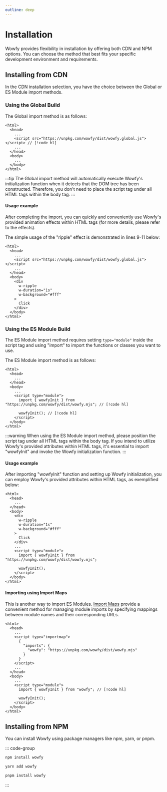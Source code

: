 ```yaml
---
outline: deep
---
```


# Installation

Wowfy provides flexibility in installation by offering both CDN and NPM options. You can choose the method that best fits your specific development environment and requirements.

## Installing from CDN

In the CDN installation selection, you have the choice between the Global or ES Module import methods.

### Using the Global Build

The Global import method is as follows:

```html:line-numbers
<html>
  <head>
    ...
    <script src="https://unpkg.com/wowfy/dist/wowfy.global.js"></script> // [!code hl]
    ...
  </head>
  <body>
    ...
  </body>
</html>
```

:::tip
The Global import method will automatically execute Wowfy's initialization function when it detects that the DOM tree has been constructed. Therefore, you don't need to place the script tag under all HTML tags within the body tag.
:::

#### Usage example

After completing the import, you can quickly and conveniently use Wowfy's provided animation effects within HTML tags (for more details, please refer to the effects).

The simple usage of the "ripple" effect is demonstrated in lines 9-11 below:

```html:line-numbers {9-11}
<html>
  <head>
    ...
    <script src="https://unpkg.com/wowfy/dist/wowfy.global.js"></script>
    ...
  </head>
  <body>
    <div 
      w-ripple
      w-duration="1s"
      w-background="#fff"
    >
      Click
    </div>
  </body>
</html>
```

### Using the ES Module Build

The ES Module import method requires setting `type="module"` inside the script tag and using "import" to import the functions or classes you want to use.

The ES Module import method is as follows:

```html:line-numbers
<html>
  <head>
    ...
  </head>
  <body>
    ...
    <script type="module">
      import { wowfyInit } from "https://unpkg.com/wowfy/dist/wowfy.mjs"; // [!code hl]

      wowfyInit(); // [!code hl]
    </script>
  </body>
</html>
```

:::warning
When using the ES Module import method, please position the script tag under all HTML tags within the body tag. If you intend to utilize Wowfy's provided attributes within HTML tags, it's essential to import "wowfyInit" and invoke the Wowfy initialization function.
:::

#### Usage example

After importing "wowfyInit" function and setting up Wowfy initialization, you can employ Wowfy's provided attributes within HTML tags, as exemplified below:

```html:line-numbers {7-9}
<html>
  <head>
    ...
  </head>
  <body>
    <div 
      w-ripple
      w-duration="1s"
      w-background="#fff"
    >
      Click
    </div>
    ...
    <script type="module">
      import { wowfyInit } from "https://unpkg.com/wowfy/dist/wowfy.mjs";

      wowfyInit();
    </script>
  </body>
</html>
```

#### Importing using Import Maps

This is another way to import ES Modules. [Import Maps](https://developer.mozilla.org/en-US/docs/Web/HTML/Element/script/type/importmap) provide a convenient method for managing module imports by specifying mappings between module names and their corresponding URLs.

```html:line-numbers {4-10}
<html>
  <head>
    ...
    <script type="importmap">
      {
        "imports": {
          "wowfy": "https://unpkg.com/wowfy/dist/wowfy.mjs"
        }
      }
    </script>
    ...
  </head>
  <body>
    ...
    <script type="module">
      import { wowfyInit } from "wowfy"; // [!code hl]

      wowfyInit();
    </script>
  </body>
</html>
```


## Installing from NPM

You can install Wowfy using package managers like npm, yarn, or pnpm.

::: code-group
```bash [npm]
npm install wowfy
```

```bash [yarn]
yarn add wowfy
```

```bash [pnpm]
pnpm install wowfy
```
:::


